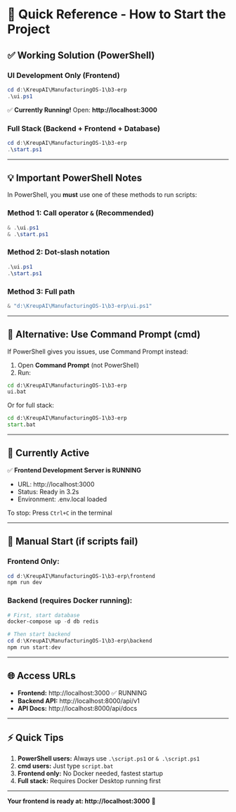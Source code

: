# 🚀 Quick Reference - How to Start the Project

## ✅ Working Solution (PowerShell)

### UI Development Only (Frontend)
```powershell
cd d:\KreupAI\ManufacturingOS-1\b3-erp
.\ui.ps1
```
✅ **Currently Running!** Open: **http://localhost:3000**

### Full Stack (Backend + Frontend + Database)
```powershell
cd d:\KreupAI\ManufacturingOS-1\b3-erp
.\start.ps1
```

---

## 💡 Important PowerShell Notes

In PowerShell, you **must** use one of these methods to run scripts:

### Method 1: Call operator `&` (Recommended)
```powershell
& .\ui.ps1
& .\start.ps1
```

### Method 2: Dot-slash notation
```powershell
.\ui.ps1
.\start.ps1
```

### Method 3: Full path
```powershell
& "d:\KreupAI\ManufacturingOS-1\b3-erp\ui.ps1"
```

---

## 📝 Alternative: Use Command Prompt (cmd)

If PowerShell gives you issues, use Command Prompt instead:

1. Open **Command Prompt** (not PowerShell)
2. Run:
```cmd
cd d:\KreupAI\ManufacturingOS-1\b3-erp
ui.bat
```

Or for full stack:
```cmd
cd d:\KreupAI\ManufacturingOS-1\b3-erp
start.bat
```

---

## 🎯 Currently Active

✅ **Frontend Development Server is RUNNING**
- URL: http://localhost:3000
- Status: Ready in 3.2s
- Environment: .env.local loaded

To stop: Press `Ctrl+C` in the terminal

---

## 🔧 Manual Start (if scripts fail)

### Frontend Only:
```powershell
cd d:\KreupAI\ManufacturingOS-1\b3-erp\frontend
npm run dev
```

### Backend (requires Docker running):
```powershell
# First, start database
docker-compose up -d db redis

# Then start backend
cd d:\KreupAI\ManufacturingOS-1\b3-erp\backend
npm run start:dev
```

---

## 🌐 Access URLs

- **Frontend:** http://localhost:3000 ✅ RUNNING
- **Backend API:** http://localhost:8000/api/v1
- **API Docs:** http://localhost:8000/api/docs

---

## ⚡ Quick Tips

1. **PowerShell users:** Always use `.\script.ps1` or `& .\script.ps1`
2. **cmd users:** Just type `script.bat`
3. **Frontend only:** No Docker needed, fastest startup
4. **Full stack:** Requires Docker Desktop running first

---

**Your frontend is ready at: http://localhost:3000** 🎉
